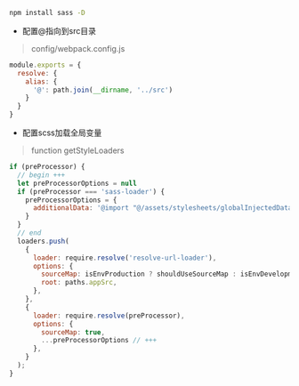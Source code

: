 ```bash
npm install sass -D
```
* 配置@指向到src目录
> config/webpack.config.js 
```javascript
module.exports = {
  resolve: {
    alias: {
      '@': path.join(__dirname, '../src')
    }
  }
}
```

* 配置scss加载全局变量
> function getStyleLoaders
```javascript
if (preProcessor) {
  // begin +++
  let preProcessorOptions = null
  if (preProcessor === 'sass-loader') {
    preProcessorOptions = {
      additionalData: '@import "@/assets/stylesheets/globalInjectedData.scss";'
    }
  }
  // end
  loaders.push(
    {
      loader: require.resolve('resolve-url-loader'),
      options: {
        sourceMap: isEnvProduction ? shouldUseSourceMap : isEnvDevelopment,
        root: paths.appSrc,
      },
    },
    {
      loader: require.resolve(preProcessor),
      options: {
        sourceMap: true,
        ...preProcessorOptions // +++
      },
    }
  );
}
```